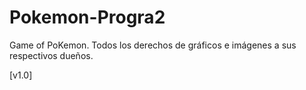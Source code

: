 # Pokemon-Progra2
Game of PoKemon. Todos los derechos de gráficos e imágenes a sus respectivos dueños.

[v1.0]
